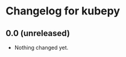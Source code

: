 Changelog for kubepy
=================

0.0 (unreleased)
------------------

- Nothing changed yet.
